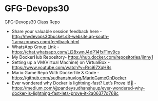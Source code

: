# GFG-Devops30
GFG-Devops30 Class Repo

* Share your valuable session feedback here - http://mydevops30bucket.s3-website.ap-south-1.amazonaws.com/feedback.html
* WhatsApp Group Link - https://chat.whatsapp.com/Li28xwnJ4dP14fxF1nv9cs
* My DockerHub Repository- https://hub.docker.com/repositories/jinny1
* Setting up a VM(Virtual Machine) on VirtualBox - https://www.youtube.com/watch?v=Rrci67XqH8s
* Mario Game Repo With Dockerfile & Code - https://github.com/sudhanshuvlog/MarioGameOnDocker
* Ever wondered why Docker is lightning-fast? Let’s Prove it!🐋 - https://medium.com/@pandeysudhanshuup/ever-wondered-why-docker-is-lightning-fast-lets-prove-it-2a06377d768c

